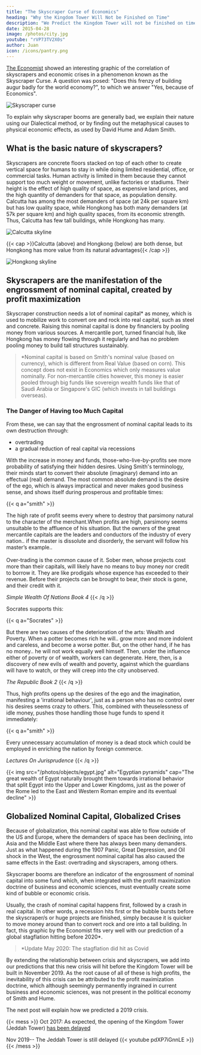 ```yaml
---
title: "The Skyscraper Curse of Economics"
heading: "Why the Kingdom Tower Will Not be Finished on Time"
description: "We Predict the Kingdom Tower will not be finished on time because of a coming crisis"
date: 2015-04-28
image: /photos/city.jpg
youtube: "rVP73TV2X0s"
author: Juan
icon: /icons/pantry.png
---
```



[The Economist](https://www.economist.com/finance-and-economics/2015/03/26/towers-of-babel) showed an interesting graphic of the correlation of skyscrapers and economic crises in a phenomenon known as the Skyscraper Curse. A question was posed: "Does this frenzy of building augur badly for the world economy?", to which we answer "Yes, because of Economics".

![Skyscraper curse](/skyscraper.jpg)

To explain why skyscraper booms are generally bad, we explain their nature using our Dialectical method, or by finding out the metaphysical causes to physical economic effects, as used by David Hume and Adam Smith.


## What is the basic nature of skyscrapers?

Skyscrapers are concrete floors stacked on top of each other to create vertical space for humans to stay in while doing limited residential, office, or commercial tasks. Human activity is limited in them because they cannot support too much weight or movement, unlike factories or stadiums. Their height is the effect of high quality of space, as expensive land prices, and the high quantity of demanders for that space, as population density. Calcutta has among the most demanders of space (at 24k per square km) but has low quality space, while Hongkong has both many demanders (at 57k per square km) and high quality spaces, from its economic strength. Thus, Calcutta has few tall buildings, while Hongkong has many.

![Calcutta skyline](https://socioecons.files.wordpress.com/2015/04/calcutta.jpg)

{{< cap >}}Calcutta (above) and Hongkong (below) are both dense, but Hongkong has more value from its natural advantages{{< /cap >}}

![Hongkong skyline](https://socioecons.files.wordpress.com/2015/04/hk.jpg)



## Skyscrapers are the manifestation of the engrossment of nominal capital, created by profit maximization

Skyscraper construction needs a lot of nominal capital* as money, which is used to mobilize work to convert ore and rock into real capital, such as steel and concrete. Raising this nominal capital is done by financiers by pooling money from various sources. A mercantile port, turned financial hub, like Hongkong has money flowing through it regularly and has no problem pooling money to build tall structures sustainably.

> *Nominal capital is based on Smith's nominal value (based on currency), which is different from Real Value (based on corn). This concept does not exist in Economics which only measures value nominally.
For non-mercantile cities however, this money is easier pooled through big funds like sovereign wealth funds like that of Saudi Arabia or Singapore's GIC (which invests in tall buildings overseas).


### The Danger of Having too Much Capital

From these, we can say that the engrossment of nominal capital leads to its own destruction through:
- overtrading
- a gradual reduction of real capital via recessions

With the increase in money and funds, those-who-live-by-profits see more probability of satisfying their hidden desires. Using Smith's terminology, their minds start to convert their absolute (imaginary) demand into an effectual (real) demand. The most common absolute demand is the desire of the ego, which is always impractical and never makes good business sense, and shows itself during prosperous and profitable times:

{{< q a="smith" >}}
<p>The high rate of profit seems every where to destroy that parsimony natural to the character of the merchant.When profits are high, parsimony seems unsuitable to the affluence of his situation. But the owners of the great mercantile capitals are the leaders and conductors of the industry of every nation.. if the master is dissolute and disorderly, the servant will follow his master’s example..<br><br>Over-trading is the common cause of it. Sober men, whose projects cost more than their capitals, will likely have no means to buy money nor credit to borrow it. They are like prodigals whose expence has exceeded to their revenue. Before their projects can be brought to bear, their stock is gone, and their credit with it.</p>
<cite>Simple Wealth Of Nations Book 4</cite>
{{< /q >}}


Socrates supports this:

{{< q a="Socrates" >}}
<p>But there are two causes of the deterioration of the arts: Wealth and Poverty. When a potter becomes rich he will.. grow more and more indolent and careless, and become a worse potter. But, on the other hand, if he has no money.. he will not work equally well himself. Then, under the influence either of poverty or of wealth, workers can degenerate. Here, then, is a discovery of new evils of wealth and poverty, against which the guardians will have to watch, or they will creep into the city unobserved.</p>
<cite>The Republic Book 2</cite>
{{< /q >}}


Thus, high profits opens up the desires of the ego and the imagination, manifesting a 'irrational behaviour', just as a person who has no control over his desires seems crazy to others. This, combined with theuselessness of idle money, pushes those handling those huge funds to spend it immediately:

{{< q a="smith" >}}
<p>Every unnecessary accumulation of money is a dead stock which could be employed in enriching the nation by foreign commerce.</p>
<cite>Lectures On Jurisprudence</cite>
{{< /q >}}



{{< img src="/photos/objects/egypt.jpg" alt="Egyptian pyramids" cap="The great wealth of Egypt naturally brought them towards irrational behavior that split Egypt into the Upper and Lower Kingdoms, just as the power of the Rome led to the East and Western Roman empire and its eventual decline" >}}

<!-- ![](https://socioecons.files.wordpress.com/2015/04/screen-shot-2017-10-16-at-11-31-21.png)

The Choppers cast got a lot of money from their fame on TV which they 'overtraded' for a building which they had to auction off after they went bankrupt later on. In economics, this 'overtrading' is commonly seen in stock crashes and bankruptcies, where investments do not pay back the value that was fancied by the investors' or builders' ego. -->


## Globalized Nominal Capital, Globalized Crises

Because of globalization, this nominal capital was able to flow outside of the US and Europe, where the demanders of space has been declining, into Asia and the Middle East where there has always been many demanders. Just as what happened during the 1907 Panic, Great Depression, and Oil shock in the West, the engrossment nominal capital has also caused the same effects in the East: overtrading and skyscrapers, among others.

Skyscraper booms are therefore an indicator of the engrossment of nominal capital into some fund which, when integrated with the profit maximization doctrine of business and economic sciences, must eventually create some kind of bubble or economic crisis. 

Usually, the crash of nominal capital happens first, followed by a crash in real capital. In other words, a recession hits first or the bubble bursts before the skyscraper/s or huge projects are finished, simply because it is quicker to move money around than to convert rock and ore into a tall building. In fact, this graphic by the Economist fits very well with our prediction of a global stagflation hitting before 2020*.

> *Update May 2020: The stagflation did hit as Covid

By extending the relationship between crisis and skyscrapers, we add into our predictions that this new crisis will hit before the Kingdom Tower will be built in November 2019. As the root cause of all of these is high profits, the inevitability of this crisis can be attributed to the profit maximization doctrine, which although seemingly permanently ingrained in current business and economic sciences, was not present in the political economy of Smith and Hume.

The next post will explain how we predicted a 2019 crisis.

{{< mess >}}
Oct 2017: As expected, the opening of the Kingdom Tower (Jeddah Tower) [has been delayed](http://www.dailymail.co.uk/sciencetech/article-4497256/Worlds-tallest-building-delayed-2019-Saudi-prince.html)

Nov 2019-- The Jeddah Tower is still delayed
{{< youtube pdXP7iGnnLE >}}
{{< /mess >}}

